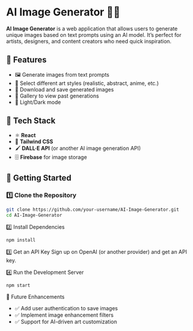 # AI Image Generator 🎨🤖  

**AI Image Generator** is a web application that allows users to generate unique images based on text prompts using an AI model. It’s perfect for artists, designers, and content creators who need quick inspiration.  

## 🔹 Features  
- 🖼️ Generate images from text prompts  
- 🎨 Select different art styles (realistic, abstract, anime, etc.)  
- 💾 Download and save generated images  
- 📂 Gallery to view past generations  
- 🌙 Light/Dark mode  

## 🔧 Tech Stack  
- ⚛️ **React**  
- 🎨 **Tailwind CSS**  
- 🖌️ **DALL·E API** (or another AI image generation API)  
- 🗄️ **Firebase** for image storage  

## 🚀 Getting Started  

### 1️⃣ Clone the Repository  
```bash
git clone https://github.com/your-username/AI-Image-Generator.git  
cd AI-Image-Generator  
```
2️⃣ Install Dependencies
```bash
npm install  
```
3️⃣ Get an API Key
Sign up on OpenAI (or another provider) and get an API key.

4️⃣ Run the Development Server
```bash
npm start  
```
📡 Future Enhancements
- ✅ Add user authentication to save images
- ✅ Implement image enhancement filters
- ✅ Support for AI-driven art customization
